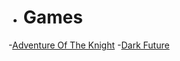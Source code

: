 - # Games
 -[Adventure Of The Knight](/AdventureOfTheKnight.html)
 -[Dark Future](/DarkFuture.html)
